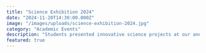 ```yaml
---
title: "Science Exhibition 2024"
date: "2024-11-20T14:30:00.000Z"
image: "/images/uploads/science-exhibition-2024.jpg"
category: "Academic Events"
description: "Students presented innovative science projects at our annual science exhibition."
featured: true
---
```


